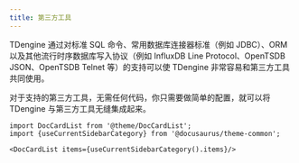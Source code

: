 ```yaml
---
title: 第三方工具
---
```


TDengine 通过对标准 SQL 命令、常用数据库连接器标准（例如 JDBC）、ORM 以及其他流行时序数据库写入协议（例如 InfluxDB Line Protocol、OpenTSDB JSON、OpenTSDB Telnet 等）的支持可以使 TDengine 非常容易和第三方工具共同使用。

对于支持的第三方工具，无需任何代码，你只需要做简单的配置，就可以将 TDengine 与第三方工具无缝集成起来。

```mdx-code-block
import DocCardList from '@theme/DocCardList';
import {useCurrentSidebarCategory} from '@docusaurus/theme-common';

<DocCardList items={useCurrentSidebarCategory().items}/>
```
